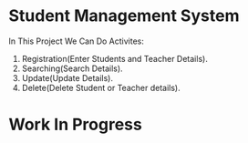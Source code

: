 # Student Management System


<p>In This Project We Can Do Activites:</p>

1. Registration(Enter Students and Teacher Details).
2. Searching(Search Details).
3. Update(Update Details).
4. Delete(Delete Student or Teacher details).


# Work In Progress
